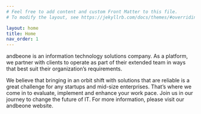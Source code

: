 ```yaml
---
# Feel free to add content and custom Front Matter to this file.
# To modify the layout, see https://jekyllrb.com/docs/themes/#overriding-theme-defaults

layout: home
title: Home
nav_order: 1
---
```


andbeone is an information technology solutions company. As a platform, we partner with clients to operate as part of their extended team in ways that best suit their organization’s requirements. 

We believe that bringing in an orbit shift with solutions that are reliable is a great challenge for any startups and mid-size enterprises. That’s where we come in to evaluate, implement and enhance your work pace. Join us in our journey to change the future of IT. For more information, please visit our andbeone website.